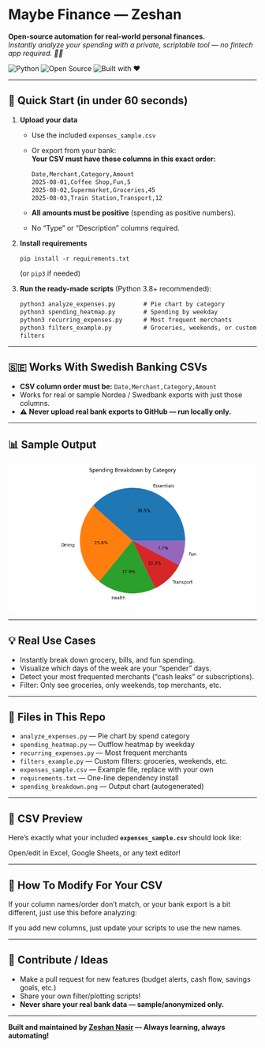 # Maybe Finance — Zeshan

**Open-source automation for real-world personal finances.**  
_Instantly analyze your spending with a private, scriptable tool — no fintech app required. 🎯✨_

![Python](https://img.shields.io/badge/python-3.8+-blue)
![Open Source](https://img.shields.io/badge/open--source-yes-brightgreen)
![Built with ❤️](https://img.shields.io/badge/built%20with%20-love-red)

---

## 🚀 Quick Start (in under 60 seconds)

1. **Upload your data**
    - Use the included `expenses_sample.csv`
    - Or export from your bank:  
      **Your CSV must have these columns in this exact order:**

      ```
      Date,Merchant,Category,Amount
      2025-08-01,Coffee Shop,Fun,5
      2025-08-02,Supermarket,Groceries,45
      2025-08-03,Train Station,Transport,12
      ```

    - **All amounts must be positive** (spending as positive numbers).
    - No “Type” or “Description” columns required.

2. **Install requirements**

    ```
    pip install -r requirements.txt
    ```
    (or `pip3` if needed)

3. **Run the ready-made scripts** (Python 3.8+ recommended):

    ```
    python3 analyze_expenses.py        # Pie chart by category
    python3 spending_heatmap.py        # Spending by weekday
    python3 recurring_expenses.py      # Most frequent merchants
    python3 filters_example.py         # Groceries, weekends, or custom filters
    ```

---

## 🇸🇪 Works With Swedish Banking CSVs

- **CSV column order must be:** `Date,Merchant,Category,Amount`
- Works for real or sample Nordea / Swedbank exports with just those columns.
- ⚠️ **Never upload real bank exports to GitHub — run locally only.**

---

## 📊 Sample Output

![Sample Spending Breakdown Pie Chart](spending_breakdown.png)

---

## 💡 Real Use Cases

- Instantly break down grocery, bills, and fun spending.
- Visualize which days of the week are your “spender” days.
- Detect your most frequented merchants (“cash leaks” or subscriptions).
- Filter: Only see groceries, only weekends, top merchants, etc.

---

## 🧰 Files in This Repo

- `analyze_expenses.py` — Pie chart by spend category
- `spending_heatmap.py` — Outflow heatmap by weekday
- `recurring_expenses.py` — Most frequent merchants
- `filters_example.py` — Custom filters: groceries, weekends, etc.
- `expenses_sample.csv` — Example file, replace with your own
- `requirements.txt` — One-line dependency install
- `spending_breakdown.png` — Output chart (autogenerated)

---

## 📄 CSV Preview

Here’s exactly what your included **`expenses_sample.csv`** should look like:

Open/edit in Excel, Google Sheets, or any text editor!

---

## 📝 How To Modify For Your CSV

If your column names/order don’t match, or your bank export is a bit different, just use this before analyzing:


If you add new columns, just update your scripts to use the new names.

---

## 🙌 Contribute / Ideas

- Make a pull request for new features (budget alerts, cash flow, savings goals, etc.)
- Share your own filter/plotting scripts!
- **Never share your real bank data — sample/anonymized only.**

---

**Built and maintained by [Zeshan Nasir](https://github.com/ZeshanNasir) — Always learning, always automating!**
